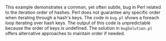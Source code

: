 This example demonstrates a common, yet often subtle, bug in Perl related to the iteration order of hashes. Perl does not guarantee any specific order when iterating through a hash's keys.  The code in `bug.pl` shows a foreach loop iterating over hash keys. The output of this code is unpredictable because the order of keys is undefined. The solution in `bugSolution.pl` offers alternative approaches to maintain order if needed.